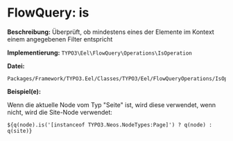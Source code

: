 # FlowQuery: is

**Beschreibung:** Überprüft, ob mindestens eines der Elemente im Kontext einem angegebenen Filter entspricht

**Implementierung:** `TYPO3\Eel\FlowQuery\Operations\IsOperation`

**Datei:**
```
Packages/Framework/TYPO3.Eel/Classes/TYPO3/Eel/FlowQueryOperations/IsOperation.php
```

**Beispiel(e):**

Wenn die aktuelle Node vom Typ "Seite" ist, wird diese verwendet, wenn nicht, wird die Site-Node verwendet:

```
${q(node).is('[instanceof TYPO3.Neos.NodeTypes:Page]') ? q(node) : q(site)}
```
